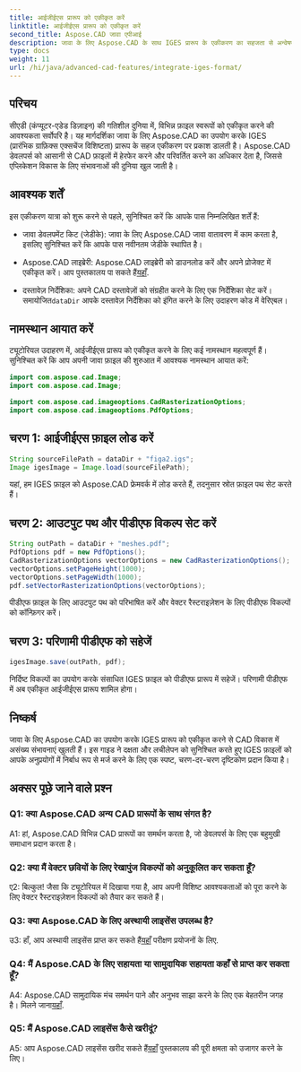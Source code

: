 ```yaml
---
title: आईजीईएस प्रारूप को एकीकृत करें
linktitle: आईजीईएस प्रारूप को एकीकृत करें
second_title: Aspose.CAD जावा एपीआई
description: जावा के लिए Aspose.CAD के साथ IGES प्रारूप के एकीकरण का सहजता से अन्वेषण करें। अपने CAD विकास अनुभव को बेहतर बनाने के लिए Aspose.CAD की शक्ति का उपयोग करते हुए, हमारे चरण-दर-चरण मार्गदर्शिका का पालन करें।
type: docs
weight: 11
url: /hi/java/advanced-cad-features/integrate-iges-format/
---
```

## परिचय

सीएडी (कंप्यूटर-एडेड डिज़ाइन) की गतिशील दुनिया में, विभिन्न फ़ाइल स्वरूपों को एकीकृत करने की आवश्यकता सर्वोपरि है। यह मार्गदर्शिका जावा के लिए Aspose.CAD का उपयोग करके IGES (प्रारंभिक ग्राफ़िक्स एक्सचेंज विशिष्टता) प्रारूप के सहज एकीकरण पर प्रकाश डालती है। Aspose.CAD डेवलपर्स को आसानी से CAD फ़ाइलों में हेरफेर करने और परिवर्तित करने का अधिकार देता है, जिससे एप्लिकेशन विकास के लिए संभावनाओं की दुनिया खुल जाती है।

## आवश्यक शर्तें

इस एकीकरण यात्रा को शुरू करने से पहले, सुनिश्चित करें कि आपके पास निम्नलिखित शर्तें हैं:

- जावा डेवलपमेंट किट (जेडीके): जावा के लिए Aspose.CAD जावा वातावरण में काम करता है, इसलिए सुनिश्चित करें कि आपके पास नवीनतम जेडीके स्थापित है।

-  Aspose.CAD लाइब्रेरी: Aspose.CAD लाइब्रेरी को डाउनलोड करें और अपने प्रोजेक्ट में एकीकृत करें। आप पुस्तकालय पा सकते हैं[यहाँ](https://releases.aspose.com/cad/java/).

-  दस्तावेज़ निर्देशिका: अपने CAD दस्तावेज़ों को संग्रहीत करने के लिए एक निर्देशिका सेट करें। समायोजित`dataDir` आपके दस्तावेज़ निर्देशिका को इंगित करने के लिए उदाहरण कोड में वेरिएबल।

## नामस्थान आयात करें

ट्यूटोरियल उदाहरण में, आईजीईएस प्रारूप को एकीकृत करने के लिए कई नामस्थान महत्वपूर्ण हैं। सुनिश्चित करें कि आप अपनी जावा फ़ाइल की शुरुआत में आवश्यक नामस्थान आयात करें:

```java
import com.aspose.cad.Image;
import com.aspose.cad.Image;

import com.aspose.cad.imageoptions.CadRasterizationOptions;
import com.aspose.cad.imageoptions.PdfOptions;
```

## चरण 1: आईजीईएस फ़ाइल लोड करें

```java
String sourceFilePath = dataDir + "figa2.igs";
Image igesImage = Image.load(sourceFilePath);
```

यहां, हम IGES फ़ाइल को Aspose.CAD फ्रेमवर्क में लोड करते हैं, तदनुसार स्रोत फ़ाइल पथ सेट करते हैं।

## चरण 2: आउटपुट पथ और पीडीएफ विकल्प सेट करें

```java
String outPath = dataDir + "meshes.pdf";
PdfOptions pdf = new PdfOptions();
CadRasterizationOptions vectorOptions = new CadRasterizationOptions();
vectorOptions.setPageHeight(1000);
vectorOptions.setPageWidth(1000);
pdf.setVectorRasterizationOptions(vectorOptions);
```

पीडीएफ फ़ाइल के लिए आउटपुट पथ को परिभाषित करें और वेक्टर रैस्टराइज़ेशन के लिए पीडीएफ विकल्पों को कॉन्फ़िगर करें।

## चरण 3: परिणामी पीडीएफ को सहेजें

```java
igesImage.save(outPath, pdf);
```

निर्दिष्ट विकल्पों का उपयोग करके संसाधित IGES फ़ाइल को पीडीएफ प्रारूप में सहेजें। परिणामी पीडीएफ में अब एकीकृत आईजीईएस प्रारूप शामिल होगा।

## निष्कर्ष

जावा के लिए Aspose.CAD का उपयोग करके IGES प्रारूप को एकीकृत करने से CAD विकास में असंख्य संभावनाएं खुलती हैं। इस गाइड ने दक्षता और लचीलेपन को सुनिश्चित करते हुए IGES फ़ाइलों को आपके अनुप्रयोगों में निर्बाध रूप से मर्ज करने के लिए एक स्पष्ट, चरण-दर-चरण दृष्टिकोण प्रदान किया है।

## अक्सर पूछे जाने वाले प्रश्न

### Q1: क्या Aspose.CAD अन्य CAD प्रारूपों के साथ संगत है?

A1: हां, Aspose.CAD विभिन्न CAD प्रारूपों का समर्थन करता है, जो डेवलपर्स के लिए एक बहुमुखी समाधान प्रदान करता है।

### Q2: क्या मैं वेक्टर छवियों के लिए रेखापुंज विकल्पों को अनुकूलित कर सकता हूँ?

ए2: बिल्कुल! जैसा कि ट्यूटोरियल में दिखाया गया है, आप अपनी विशिष्ट आवश्यकताओं को पूरा करने के लिए वेक्टर रैस्टराइज़ेशन विकल्पों को तैयार कर सकते हैं।

### Q3: क्या Aspose.CAD के लिए अस्थायी लाइसेंस उपलब्ध है?

 उ3: हाँ, आप अस्थायी लाइसेंस प्राप्त कर सकते हैं[यहाँ](https://purchase.aspose.com/temporary-license/) परीक्षण प्रयोजनों के लिए.

### Q4: मैं Aspose.CAD के लिए सहायता या सामुदायिक सहायता कहाँ से प्राप्त कर सकता हूँ?

 A4: Aspose.CAD सामुदायिक मंच समर्थन पाने और अनुभव साझा करने के लिए एक बेहतरीन जगह है। मिलने जाना[यहाँ](https://forum.aspose.com/c/cad/19).

### Q5: मैं Aspose.CAD लाइसेंस कैसे खरीदूं?

 A5: आप Aspose.CAD लाइसेंस खरीद सकते हैं[यहाँ](https://purchase.aspose.com/buy) पुस्तकालय की पूरी क्षमता को उजागर करने के लिए।